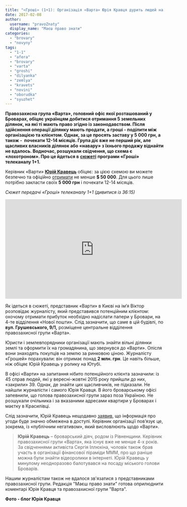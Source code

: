 ```yaml
---
title: "«Гроші» (1+1): Організація «Варта» Юрія Кравця дурить людей на гроші"
date: 2017-02-08
author: 
  username: "pravoZnaty"
  display_name: "Маєш право знати"
categories: 
  - "brovary"
  - "novyny"
tags: 
  - "1-1"
  - "afera"
  - "brovary"
  - "varta"
  - "groshi"
  - "dilyanka"
  - "zemlya"
  - "kravets"
  - "novini"
  - "oborudka"
  - "syuzhet"
---
```


**Правозахисна група «Варта», головний офіс якої розташований у Броварах, обіцяє українцям добитися отримання 5 земельних ділянок, на які ті мають право згідно із законодавством. Після здійснення операції ділянку мають продати, а гроші - поділити між організацією та клієнтом. Однак, за це просять заставу у 5 000 грн, а також -  почекати 12-14 місяців. Група діє вже не перший рік, але щасливих власників ділянок або «навару» з їхнього продажу віднайти не вдалось. Водночас, розшукали свідчення, що схема є «лохотроном». Про це йдеться в** [**сюжеті**](https://www.youtube.com/watch?v=fhxhm9v1t7k#t=2176) **програми «Гроші» телеканалу 1+1.**

Керівник «Варти» [**Юрій Кравець**](https://mpz.brovary.org/author/kravec/) обіцяє: за цією схемою ви можете безпечно та офіційно [отримати](https://www.youtube.com/watch?v=8eFYB-MoWjc) не менше **$ 50 000**. Для цього лише потрібно закласти своїх **5 000 грн** і почекати 12-14 місяців.

_Сюжет передачі «Гроші» телеканалу 1+1 (дивитися із 36:15)_

<iframe src="https://www.youtube.com/embed/fhxhm9v1t7k" width="560" height="315" frameborder="0" allowfullscreen="allowfullscreen"></iframe>

Як ідеться в сюжеті, представник «Варти» в Києві на ім’я Віктор розповідає журналісту, який представився потенційним клієнтом: охочому отримати прибуток необхідно надіслати папери у Бровари, на 4-те відділення «Нової пошти». Слід зазначити, що саме в цій будівлі, по **вул. Грушевського, 9/1,** розміщене центральне відділення правозахисної групи «Варта».

Юристи і землевпорядники організації мають знайти вільні ділянки землі та оформити їх на громадянина, що звернувся до «Варти». Опісля вони знаходять покупців на землю за ринковою ціною. Журналісту «Грошей» порахували: він отримає понад **2 млн. грн**. Це навіть більше, ніж обіцяє Юрій Кравець у ролику на Ютубі.

В офісі «Варти» на запитання нібито потенційного клієнта зазначили: із 45 справ людей, які у вересні-жовтні 2015 року прийшли до них, «закрили» 39. Однак, де знайти цих щасливчиків, не підказали. Не найшли журналісти і самого Юрія Кравця. В його броварському офісі запевнили, що голова правозахисної групи зараз поза Україною. Не розшукали очільника і за вказаними адресами квартири у Броварах і маєтку в Красилівці.

Слід зазначити, Юрій Кравець нещодавно [заявив](https://www.youtube.com/watch?v=UdGFgFqIkvQ), що інформація про угоди буде значно обмежена в доступі. Керівник організації пов’язує це, зокрема, із «публічним негативом», який висловлюють щодо «Варти».

> **Юрій Кравець** – броварський діяч, родом із Рівненщини. Керівник правозахисної групи «Варта», яка існує вже не менше 4-х років. За свідченнями активіста Сергія Іллюхіна, чоловік також брав участь в організації фінансової піраміди МММ, про що раніше можна були знайти відеоролики в інтернеті. Юрій Кравець у минулому неодноразово балотувався на посаду міського голови Броварів.

Нашим журналістам також не вдалося зв'язатися з представниками правозахисної групи. Редакція "Маєш право знати" готова оприлюднити коментарі Юрія Кравця та правозахисної групи "Варта".

**Фото - блог Юрія Кравця**
